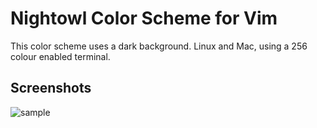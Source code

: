 # Nightowl Color Scheme for Vim

This color scheme uses a dark background.
Linux and Mac, using a 256 colour enabled terminal.  

## Screenshots

![sample]()
